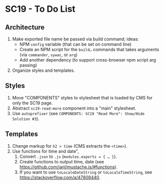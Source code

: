 # SC19 - To Do List

## Architecture

1. Make exported file name be passed via build command; ideas:
    - NPM `config` variable (that can be set on command line)
    - Create an NPM script for the `build…` commands that takes arguments (via `commander`, `sywac`, or `arg`)
    - Add another dependency (to support cross-browser npm script arg passing)
2. Organize styles and templates.

## Styles

1. Move "COMPONENTS" styles to stylesheet that is loaded by CMS for only the SC19 page.
2. Abstract `sc19-read-more` component into a "main" stylesheet.
3. Use `autoprefixer` (see `COMPONENTS: SC19 "Read More": Show/Hide Solution #3`).

## Templates

1. Change markup for `h2 > time` (CMS extracts the `<time>`).
2. Use functions for time and date",
    1. Convert `.json` to `.js` (`modules.exports = { … }`).
    2. Create functions to output time, date (see https://github.com/janl/mustache.js/#functions).
    3. If you want to use `toLocaleDateString` or `toLocaleTimeString`, see https://stackoverflow.com/a/47808440.
